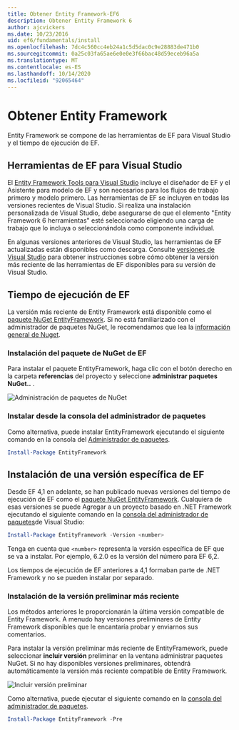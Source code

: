 ```yaml
---
title: Obtener Entity Framework-EF6
description: Obtener Entity Framework 6
author: ajcvickers
ms.date: 10/23/2016
uid: ef6/fundamentals/install
ms.openlocfilehash: 7dc4c560cc4eb24a1c5d5dac0c9e28883de471b0
ms.sourcegitcommit: 0a25c03fa65ae6e0e0e3f66bac48d59eceb96a5a
ms.translationtype: MT
ms.contentlocale: es-ES
ms.lasthandoff: 10/14/2020
ms.locfileid: "92065464"
---
```

# <a name="get-entity-framework"></a>Obtener Entity Framework
Entity Framework se compone de las herramientas de EF para Visual Studio y el tiempo de ejecución de EF.

## <a name="ef-tools-for-visual-studio"></a>Herramientas de EF para Visual Studio

El [Entity Framework Tools para Visual Studio](/visualstudio/data-tools/entity-data-model-tools-in-visual-studio) incluye el diseñador de EF y el Asistente para modelo de EF y son necesarios para los flujos de trabajo primero y modelo primero. Las herramientas de EF se incluyen en todas las versiones recientes de Visual Studio. Si realiza una instalación personalizada de Visual Studio, debe asegurarse de que el elemento "Entity Framework 6 herramientas" esté seleccionado eligiendo una carga de trabajo que lo incluya o seleccionándola como componente individual.

En algunas versiones anteriores de Visual Studio, las herramientas de EF actualizadas están disponibles como descarga. Consulte [versiones de Visual Studio](xref:ef6/what-is-new/visual-studio) para obtener instrucciones sobre cómo obtener la versión más reciente de las herramientas de EF disponibles para su versión de Visual Studio.

## <a name="ef-runtime"></a>Tiempo de ejecución de EF

La versión más reciente de Entity Framework está disponible como el [paquete NuGet EntityFramework](https://nuget.org/packages/EntityFramework/). Si no está familiarizado con el administrador de paquetes NuGet, le recomendamos que lea la [información general de Nuget](/nuget/consume-packages/overview-and-workflow).

### <a name="installing-the-ef-nuget-package"></a>Instalación del paquete de NuGet de EF

Para instalar el paquete EntityFramework, haga clic con el botón derecho en la carpeta **referencias** del proyecto y seleccione **administrar paquetes NuGet..** .

![Administración de paquetes de NuGet](~/ef6/media/managenugetpackages.png)

### <a name="installing-from-package-manager-console"></a>Instalar desde la consola del administrador de paquetes

Como alternativa, puede instalar EntityFramework ejecutando el siguiente comando en la consola del [Administrador de paquetes](https://docs.nuget.org/docs/start-here/using-the-package-manager-console).

``` powershell
Install-Package EntityFramework
```

## <a name="installing-a-specific-version-of-ef"></a>Instalación de una versión específica de EF

Desde EF 4,1 en adelante, se han publicado nuevas versiones del tiempo de ejecución de EF como el [paquete NuGet EntityFramework](https://www.nuget.org/packages/EntityFramework/). Cualquiera de esas versiones se puede Agregar a un proyecto basado en .NET Framework ejecutando el siguiente comando en la [consola del administrador de paquetes](https://docs.nuget.org/docs/start-here/using-the-package-manager-console)de Visual Studio:

``` powershell
Install-Package EntityFramework -Version <number>
```

Tenga en cuenta que `<number>` representa la versión específica de EF que se va a instalar. Por ejemplo, 6.2.0 es la versión del número para EF 6,2.   

Los tiempos de ejecución de EF anteriores a 4,1 formaban parte de .NET Framework y no se pueden instalar por separado.

### <a name="installing-the-latest-preview"></a>Instalación de la versión preliminar más reciente

Los métodos anteriores le proporcionarán la última versión compatible de Entity Framework. A menudo hay versiones preliminares de Entity Framework disponibles que le encantaría probar y enviarnos sus comentarios.

Para instalar la versión preliminar más reciente de EntityFramework, puede seleccionar **incluir versión** preliminar en la ventana administrar paquetes NuGet. Si no hay disponibles versiones preliminares, obtendrá automáticamente la versión más reciente compatible de Entity Framework.

![Incluir versión preliminar](~/ef6/media/includeprerelease.png)

Como alternativa, puede ejecutar el siguiente comando en la [consola del administrador de paquetes](https://docs.nuget.org/docs/start-here/using-the-package-manager-console).

``` powershell
Install-Package EntityFramework -Pre
```
